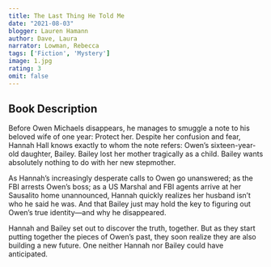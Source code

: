 ```yaml
---
title: The Last Thing He Told Me
date: "2021-08-03"
blogger: Lauren Hamann
author: Dave, Laura
narrator: Lowman, Rebecca
tags: ['Fiction', 'Mystery']
image: 1.jpg
rating: 3
omit: false
---
```



## Book Description

Before Owen Michaels disappears, he manages to smuggle a note to his beloved wife of one year: Protect her. Despite her confusion and fear, Hannah Hall knows exactly to whom the note refers: Owen’s sixteen-year-old daughter, Bailey. Bailey lost her mother tragically as a child. Bailey wants absolutely nothing to do with her new stepmother.

As Hannah’s increasingly desperate calls to Owen go unanswered; as the FBI arrests Owen’s boss; as a US Marshal and FBI agents arrive at her Sausalito home unannounced, Hannah quickly realizes her husband isn’t who he said he was. And that Bailey just may hold the key to figuring out Owen’s true identity—and why he disappeared.

Hannah and Bailey set out to discover the truth, together. But as they start putting together the pieces of Owen’s past, they soon realize they are also building a new future. One neither Hannah nor Bailey could have anticipated.